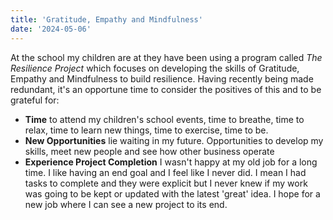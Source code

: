 ```yaml
---
title: 'Gratitude, Empathy and Mindfulness'
date: '2024-05-06'
---
```


At the school my children are at they have been using a program called *The Resilience Project* which focuses on developing the skills of Gratitude, Empathy and Mindfulness to build resilience. Having recently being made redundant, it's an opportune time to consider the positives of this and to be grateful for:

- **Time** to attend my children's school events, time to breathe, time to relax, time to learn new things, time to exercise, time to be.
- **New Opportunities** lie waiting in my future. Opportunities to develop my skills, meet new people and see how other business operate
- **Experience Project Completion** I wasn't happy at my old job for a long time. I like having an end goal and I feel like I never did. I mean I had tasks to complete and they were explicit but I never knew if my work was going to be kept or updated with the latest 'great' idea. I hope for a new job where I can see a new project to its end.